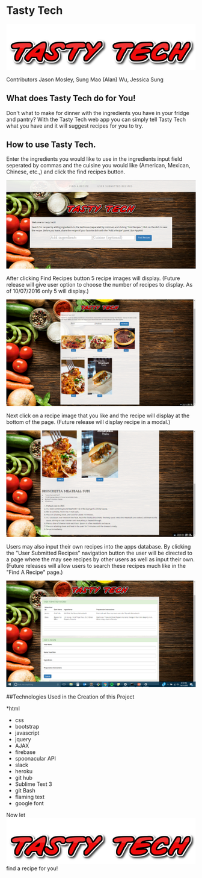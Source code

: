 # Tasty Tech
![Tasty Tech Logo](assets/images/tastytech_logo_2.png)

Contributors
  Jason Mosley,
  Sung Mao (Alan) Wu,
  Jessica Sung

## What does Tasty Tech do for You!

Don't what to make for dinner with the ingredients you have in your fridge and pantry?
With the Tasty Tech web app you can simply tell Tasty Tech what you have and it will suggest recipes for you to try.

## How to use Tasty Tech.

Enter the ingredients you would like to use in the ingredients input field seperated by commas and the cuisine you would like (American, Mexican, Chinese, etc.,) and click the find recipes button.

![Find Recipes](assets/images/tastytech_landingpage.png)

After clicking Find Recipes button 5 recipe images will display. (Future release will give user option to choose the number of recipes to display. As of 10/07/2016 only 5 will display.)

![Recipe Images](assets/images/tastytech_recipeimages.png)

Next click on a recipe image that you like and the recipe will display at the bottom of the page. (Future release will display recipe in a modal.)

![Recipe Ingredients](https://github.com/JessicaSung/Tasty-Tech/blob/master/assets/images/tastytech_ingredients.png)

Users may also input their own recipes into the apps database. By clicking the "User Submitted Recipes" navigation button the user will be directed to a page where the may see recipes by other users as well as input their own. (Future releases will allow users to search these recipes much like in the "Find A Recipe" page.)

![User Recipes](assets/images/tastytech_userrecipes.png)

##Technologies Used in the Creation of this Project

*html
* css
* bootstrap
* javascript
* jquery
* AJAX
* firebase
* spoonacular API
* slack
* heroku
* git hub
* Sublime Text 3
* git Bash
* flaming text
* google font

Now let ![Tasty Tech Logo](assets/images/tastytech_logo_2.png) find a recipe for you!





